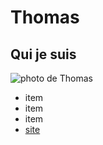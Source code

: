 # Thomas

## Qui je suis

![photo de Thomas](https://pbs.twimg.com/profile_images/512924409254780929/weCj1uxM_400x400.jpeg)

* item
* item
* item
* [site](http://multibao.org)

